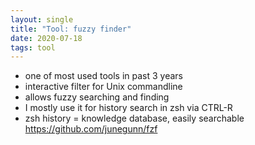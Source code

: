 ```yaml
---
layout: single
title: "Tool: fuzzy finder"
date: 2020-07-18
tags: tool
---
```

- one of most used tools in past 3 years
- interactive filter for Unix commandline
- allows fuzzy searching and finding
- I mostly use it for history search in zsh via CTRL-R
- zsh history = knowledge database, easily searchable
https://github.com/junegunn/fzf
